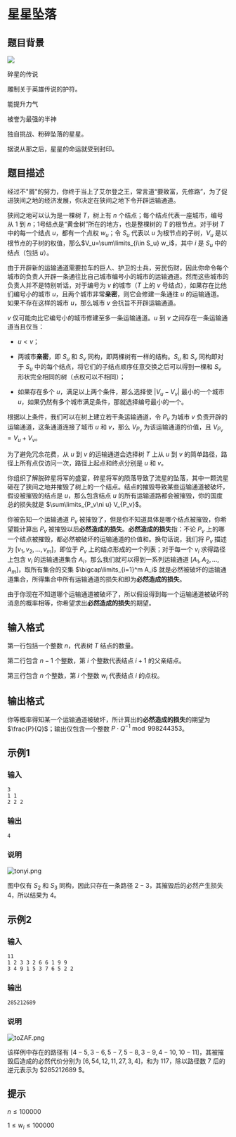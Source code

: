 # 星星坠落

## 题目背景

![](https://s1.328888.xyz/2022/05/25/lC7VO.png)

碎星的传说

雕制关于英雄传说的护符。

能提升力气

被誉为最强的半神

独自挑战、粉碎坠落的星星。

据说从那之后，星星的命运就受到封印。

## 题目描述

​经过不"屑"的努力，你终于当上了艾尔登之王，常言道“要致富，先修路”，为了促进狭间之地的经济发展，你决定在狭间之地下令开辟运输通道。

​狭间之地可以认为是一棵树 $T$，树上有 $n$ 个结点；每个结点代表一座城市，编号从 $1$ 到 $n$；$1$号结点是“黄金树”所在的地方，也是整棵树的 $T$ 的根节点。对于树 $T$ 中的每一个结点 $u$，都有一个点权 $w_u$；令 $S_u$ 代表以 $u$ 为根节点的子树，$V_u$ 是以根节点的子树的权值，那么$V_u=\sum\limits_{i\in S_u} w_i$，其中 $i$ 是 $S_u$ 中的结点（包括 $u$）。

​由于开辟新的运输通道需要拉车的巨人、护卫的士兵，劳民伤财，因此你命令每个城市的负责人开辟一条通往比自己城市编号小的城市的运输通道。然而这些城市的负责人并不是特别听话，对于编号为 $v$ 的城市（$T$ 上的 $v$ 号结点），如果存在比他们编号小的城市 $u$，且两个城市非常**亲密**，则它会修建一条通往 $u$ 的运输通道。如果不存在这样的城市 $u$，那么城市 $v$ 会抗旨不开辟运输通道。

​$v$ 仅可能向比它编号小的城市修建至多一条运输通道。$u$ 到 $v$ 之间存在一条运输通道当且仅当：

* $u<v$；

* 两城市**亲密**，即 $S_u$ 和 $S_v$ 同构，即两棵树有一样的结构。$S_u$ 和 $S_v$ 同构即对于 $S_u$ 中的每个结点，将它们的子结点顺序任意交换之后可以得到一棵和 $S_v$ 形状完全相同的树（点权可以不相同）；

* 如果存在多个 $u$，满足以上两个条件，那么选择使 $|V_u-V_v|$ 最小的一个城市 $u$，如果仍然有多个城市满足条件，那就选择编号最小的一个。

根据以上条件，我们可以在树上建立若干条运输通道，令 $P_v$ 为城市 $v$ 负责开辟的运输通道，这条通道连接了城市 $u$ 和 $v$，那么 $V_{P_v}$ 为该运输通道的价值，且 $V_{P_v}=V_u+V_v$。

​为了避免冗余花费，从 $u$ 到 $v$ 的运输通道会选择树 $T$ 上从 $u$ 到 $v$ 的简单路径，路径上所有点仅访问一次，路径上起点和终点分别是 $u$ 和 $v$。

​你组织了解脱碎星将军的盛宴，碎星将军的陨落导致了流星的坠落，其中一颗流星砸在了狭间之地并摧毁了树上的一个结点。结点的摧毁导致某些运输通道被破坏，假设被摧毁的结点是 $u$，那么包含结点 $u$ 的所有运输道路都会被摧毁，你的国度总的损失就是 $\sum\limits_{P_v\ni u} V_{P_v}$。

​你被告知一个运输通道 $P_v$ 被摧毁了，但是你不知道具体是哪个结点被摧毁，你希望能计算出 $P_v$ 被摧毁以后**必然造成的损失**。**必然造成的损失**指：不论 $P_v$ 上的哪一个结点被摧毁，都必然被破坏的运输通道的价值和。换句话说，我们将 $P_v$ 描述为 $[v_1,v_2,...,v_m]$，即位于 $P_v$ 上的结点形成的一个列表；对于每一个 $v_i$ 求得路径上包含 $v_i$ 的运输通道集合 $A_i$，那么我们就可以得到一系列运输通道 $[A_1,A_2,...,A_m]$，取所有集合的交集 $\bigcap\limits_{i=1}^m A_i$ 就是必然被破坏的运输通道集合，所得集合中所有运输通道的损失和即为**必然造成的损失**。

由于你现在不知道哪个运输通道被破坏了，所以假设得到每一个运输通道被破坏的消息的概率相等，你希望求出**必然造成的损失**的期望。

## 输入格式

第一行包括一个整数 $n$，代表树 $T$ 结点的数量。

第二行包含 $n-1$ 个整数，第 $i$ 个整数代表结点 $i+1$ 的父亲结点。

第三行包含 $n$ 个整数，第 $i$ 个整数 $w_i$ 代表结点 $i$ 的点权。

## 输出格式

你等概率得知某一个运输通道被破坏，所计算出的**必然造成的损失**的期望为 $\frac{P}{Q}$；输出仅包含一个整数 $P\cdot Q^{-1}\bmod 998244353$。

## 示例1

### 输入

```
3
1 1
2 2 2
```

### 输出

```
4
```

### 说明

![tonyi.png](https://s1.328888.xyz/2022/05/29/tonyi.png)

图中仅有 $S_2$ 和 $S_3$ 同构，因此只存在一条路径 $2-3$，其摧毁后的必然产生损失 $4$，所以结果为 $4$。

## 示例2

### 输入

```
11
1 2 3 3 2 6 6 1 9 9
3 4 9 1 5 3 7 6 5 2 2
```

### 输出

```
285212689
```

### 说明

![toZAF.png](https://s1.328888.xyz/2022/05/29/toZAF.png)

该样例中存在的路径有 $[4-5,3-6,5-7,5-8,3-9,4-10,10-11]$，其被摧毁后造成的必然代价分别为 $[6,54,12,11,27,3,4]$，和为 $117$，除以路径数 $7$ 后的逆元表示为 $285212689
$。

## 提示

$n\le 100000$

$1\le w_i\le 100000$